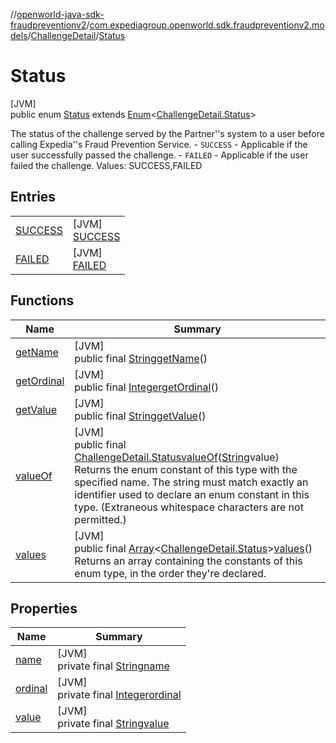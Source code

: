 //[openworld-java-sdk-fraudpreventionv2](../../../../index.md)/[com.expediagroup.openworld.sdk.fraudpreventionv2.models](../../index.md)/[ChallengeDetail](../index.md)/[Status](index.md)

# Status

[JVM]\
public enum [Status](index.md) extends [Enum](https://docs.oracle.com/javase/8/docs/api/java/lang/Enum.html)&lt;[ChallengeDetail.Status](index.md)&gt;

The status of the challenge served by the Partner''s system to a user before calling Expedia''s Fraud Prevention Service. - `SUCCESS` - Applicable if the user successfully passed the challenge. - `FAILED` - Applicable if the user failed the challenge. Values: SUCCESS,FAILED

## Entries

| | |
|---|---|
| [SUCCESS](-s-u-c-c-e-s-s/index.md) | [JVM]<br>[SUCCESS](-s-u-c-c-e-s-s/index.md) |
| [FAILED](-f-a-i-l-e-d/index.md) | [JVM]<br>[FAILED](-f-a-i-l-e-d/index.md) |

## Functions

| Name | Summary |
|---|---|
| [getName](index.md#1732887985%2FFunctions%2F-1883119931) | [JVM]<br>public final [String](https://docs.oracle.com/javase/8/docs/api/java/lang/String.html)[getName](index.md#1732887985%2FFunctions%2F-1883119931)() |
| [getOrdinal](index.md#-1566607379%2FFunctions%2F-1883119931) | [JVM]<br>public final [Integer](https://docs.oracle.com/javase/8/docs/api/java/lang/Integer.html)[getOrdinal](index.md#-1566607379%2FFunctions%2F-1883119931)() |
| [getValue](get-value.md) | [JVM]<br>public final [String](https://docs.oracle.com/javase/8/docs/api/java/lang/String.html)[getValue](get-value.md)() |
| [valueOf](value-of.md) | [JVM]<br>public final [ChallengeDetail.Status](index.md)[valueOf](value-of.md)([String](https://docs.oracle.com/javase/8/docs/api/java/lang/String.html)value)<br>Returns the enum constant of this type with the specified name. The string must match exactly an identifier used to declare an enum constant in this type. (Extraneous whitespace characters are not permitted.) |
| [values](values.md) | [JVM]<br>public final [Array](https://kotlinlang.org/api/latest/jvm/stdlib/kotlin/-array/index.html)&lt;[ChallengeDetail.Status](index.md)&gt;[values](values.md)()<br>Returns an array containing the constants of this enum type, in the order they're declared. |

## Properties

| Name | Summary |
|---|---|
| [name](../../-verification-type/_3_-d-s/index.md#-372974862%2FProperties%2F-1883119931) | [JVM]<br>private final [String](https://docs.oracle.com/javase/8/docs/api/java/lang/String.html)[name](../../-verification-type/_3_-d-s/index.md#-372974862%2FProperties%2F-1883119931) |
| [ordinal](../../-verification-type/_3_-d-s/index.md#-739389684%2FProperties%2F-1883119931) | [JVM]<br>private final [Integer](https://docs.oracle.com/javase/8/docs/api/java/lang/Integer.html)[ordinal](../../-verification-type/_3_-d-s/index.md#-739389684%2FProperties%2F-1883119931) |
| [value](-f-a-i-l-e-d/index.md#-353768424%2FProperties%2F-1883119931) | [JVM]<br>private final [String](https://docs.oracle.com/javase/8/docs/api/java/lang/String.html)[value](-f-a-i-l-e-d/index.md#-353768424%2FProperties%2F-1883119931) |
